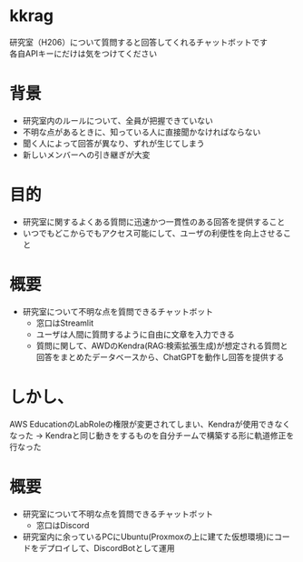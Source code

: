 # kkrag

研究室（H206）について質問すると回答してくれるチャットボットです  
各自APIキーにだけは気をつけてください

# 背景
- 研究室内のルールについて、全員が把握できていない
- 不明な点があるときに、知っている人に直接聞かなければならない
- 聞く人によって回答が異なり、ずれが生じてしまう
- 新しいメンバーへの引き継ぎが大変

# 目的
- 研究室に関するよくある質問に迅速かつ一貫性のある回答を提供すること
- いつでもどこからでもアクセス可能にして、ユーザの利便性を向上させること

# 概要
- 研究室について不明な点を質問できるチャットボット
  - 窓口はStreamlit
  - ユーザは人間に質問するように自由に文章を入力できる
  - 質問に関して、AWDのKendra(RAG:検索拡張生成)が想定される質問と回答をまとめたデータベースから、ChatGPTを動作し回答を提供する

# しかし、
AWS EducationのLabRoleの権限が変更されてしまい、Kendraが使用できなくなった
→ Kendraと同じ動きをするものを自分チームで構築する形に軌道修正を行なった

# 概要
- 研究室について不明な点を質問できるチャットボット
  -  窓口はDiscord 
- 研究室内に余っているPCにUbuntu(Proxmoxの上に建てた仮想環境)にコードをデプロイして、DiscordBotとして運用
